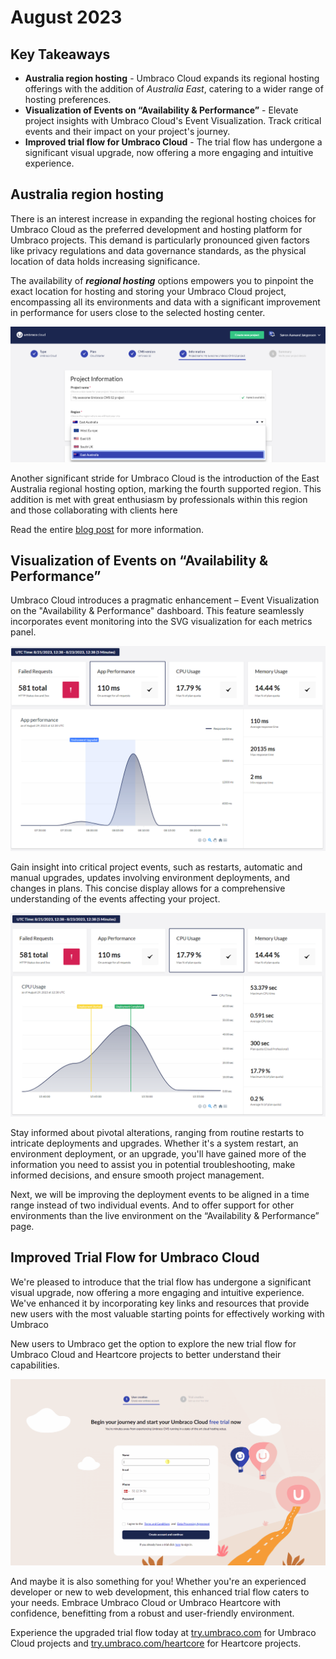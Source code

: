 # August 2023

## Key Takeaways
* **Australia region hosting** -  Umbraco Cloud expands its regional hosting offerings with the addition of _Australia East_, catering to a wider range of hosting preferences.
* **Visualization of Events on “Availability & Performance”** - Elevate project insights with Umbraco Cloud's Event Visualization. Track critical events and their impact on your project's journey.
* **Improved trial flow for Umbraco Cloud** - The trial flow has undergone a significant visual upgrade, now offering a more engaging and intuitive experience.

## Australia region hosting
There is an interest increase in expanding the regional hosting choices for Umbraco Cloud as the preferred development and hosting platform for Umbraco projects. This demand is particularly pronounced given factors like privacy regulations and data governance standards, as the physical location of data holds increasing significance.

The availability of **_regional hosting_** options empowers you to pinpoint the exact location for hosting and storing your Umbraco Cloud project, encompassing all its environments and data with a significant improvement in performance for users close to the selected hosting center.

![Australia East cloud region](images/AusEast.png)

Another significant stride for Umbraco Cloud is the introduction of the East Australia regional hosting option, marking the fourth supported region. This addition is met with great enthusiasm by professionals within this region and those collaborating with clients here

Read the entire [blog post](https://umbraco.com/blog/umbraco-cloud-expands-with-regional-hosting-option-in-australia/) for more information.

## Visualization of Events on “Availability & Performance”
Umbraco Cloud introduces a pragmatic enhancement – Event Visualization on the "Availability & Performance" dashboard. This feature seamlessly incorporates event monitoring into the SVG visualization for each metrics panel.

![Event 1](images/Event1.png)

Gain insight into critical project events, such as restarts, automatic and manual upgrades, updates involving environment deployments, and changes in plans. This concise display allows for a comprehensive understanding of the events affecting your project.

![Event 2](images/Event2.png)

Stay informed about pivotal alterations, ranging from routine restarts to intricate deployments and upgrades. Whether it's a system restart, an environment deployment, or an upgrade, you'll have gained more of the information you need to assist you in potential troubleshooting, make informed decisions, and ensure smooth project management.

Next, we will be improving the deployment events to be aligned in a time range instead of two individual events. And to offer support for other environments than the live environment on the “Availability & Performance” page.

## Improved Trial Flow for Umbraco Cloud 
We're pleased to introduce that the trial flow has undergone a significant visual upgrade, now offering a more engaging and intuitive experience. We've enhanced it by incorporating key links and resources that provide new users with the most valuable starting points for effectively working with Umbraco

New users to Umbraco get the option to explore the new trial flow for Umbraco Cloud and Heartcore projects to better understand their capabilities.

![Umbraco Cloud trial flow](images/NewTrialFlow.gif)

And maybe it is also something for you! Whether you're an experienced developer or new to web development, this enhanced trial flow caters to your needs. Embrace Umbraco Cloud or Umbraco Heartcore with confidence, benefitting from a robust and user-friendly environment.

Experience the upgraded trial flow today at [try.umbraco.com](try.umbraco.com) for Umbraco Cloud projects and [try.umbraco.com/heartcore](try.umbraco.com/heartcore) for Heartcore projects.

